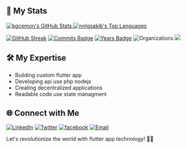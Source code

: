 ## 🚀 My Stats

<a href="https://github.com/kgcemon" target="_blank">
  <img align="center" src="https://github-readme-stats.vercel.app/api?username=kgcemon&show_icons=true&count_private=true" alt="kgcemon's GitHub Stats" />
</a>


<a href="https://github.com/kgcemon" target="_blank">
  <img align="center" src="https://github-readme-stats.vercel.app/api/top-langs/?username=kgcemon&layout=compact&hide=html" alt="nnlgsakib's Top Languages" />
</a>



[![GitHub Streak](http://github-readme-streak-stats.herokuapp.com?user=kgcemon&theme=dark&hide_border=true)](https://git.io/streak-stats)
[![Commits Badge](https://badges.pufler.dev/commits/monthly/kgcemon)](https://badges.pufler.dev)
[![Years Badge](https://badges.pufler.dev/years/kgcemon)](https://badges.pufler.dev)
![Organizations](https://img.shields.io/badge/Organizations-2-brightgreen)
![](https://github-contributor-stats.vercel.app/api?username=kgcemon&limit=5&theme=dark&combine_all_yearly_contributions=true)


## 🛠️ My Expertise

- Building custom flutter app
- Developing api use php nodejs
- Creating decentralized applications
- Readable code use state managment

## 🌐 Connect with Me

[![LinkedIn](https://img.shields.io/badge/LinkedIn-Md--Emon-blue?logo=linkedin&style=flat-square)](https://www.linkedin.com/in/md-imam-hosen-ba1b56288/)
[![Twitter](https://img.shields.io/badge/Twitter-MD__Emon-blue?logo=twitter&style=flat-square)](https://twitter.com/kgcemonbd)
[![facebook](https://img.shields.io/badge/Instagram-Md__Emon-pink?logo=instagram&style=flat-square)](https://www.facebook.com/kgcemonbd/)
[![Email](https://img.shields.io/badge/Email-kgcemonbd@gmaul.com-orange?logo=Microsoft-Outlook&style=flat-square)](mailto:kgcemonbd@gmail.com)

Let's revolutionize the world with flutter app technology! 🔗✨
